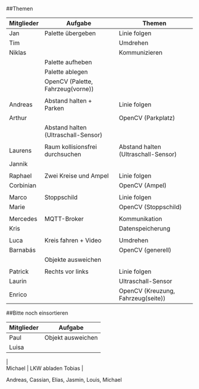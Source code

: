 ##Themen

Mitglieder | Aufgabe | Themen
---|---|---
Jan | Palette übergeben | Linie folgen
Tim |   | Umdrehen
Niklas |   | Kommunizieren
   |   | Palette aufheben
   |   | Palette ablegen
   |   | OpenCV (Palette, Fahrzeug(vorne))
   |   |   
Andreas | Abstand halten + Parken | Linie folgen
Arthur |   | OpenCV (Parkplatz)
   |   | Abstand halten (Ultraschall-Sensor)
   |   |   
Laurens | Raum kollisionsfrei durchsuchen | Abstand halten (Ultraschall-Sensor)
Jannik |   |   
   |   |   
Raphael | Zwei Kreise und Ampel | Linie folgen
Corbinian |   | OpenCV (Ampel)
   |   |   
Marco | Stoppschild | Linie folgen
Marie |   | OpenCV (Stoppschild)
   |   |   
Mercedes | MQTT-Broker | Kommunikation
Kris |   | Datenspeicherung
   |   |   
Luca | Kreis fahren + Video | Umdrehen
Barnabás |   | OpenCV (generell)
   |   | Objekte ausweichen
   |   |   
Patrick | Rechts vor links | Linie folgen
Laurin |   | Ultraschall-Sensor
Enrico |   | OpenCV (Kreuzung, Fahrzeug(seite))


##Bitte noch einsortieren

Mitglieder | Aufgabe
---|---
Paul | Objekt ausweichen
Luisa |   
   |   
Michael | LKW abladen
Tobias |   

Andreas, Cassian, Elias, Jasmin, Louis, Michael